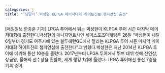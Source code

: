 ```yaml
---
categories: j
title: "‘남달라’ 박성현 KLPGA 메이저대회 하이트진로 챔피언십 출전"
---
```

[매일일보 한종훈 기자] LPGA 투어에서 뛰는 박성현이 KLPGA 투어 시즌 마지막 메이저대회에 출전한다.박성현의 매니지먼트사인 세마스포츠마케팅은 26일 “박성현이 내달 6일부터 경기도 여주시에 있는 블루헤런GC에서 열리는 KLPGA 투어 시즌 마지막 메이저대회 하이트진로 챔피언십에 출전한다”고 밝혔다.박성현은 지난 2014년 KLPGA 투어에 데뷔해 통산 10승을 올렸다. 2017년부터 LPGA 투어에서 뛰며 데뷔 첫해 신인상, 상금왕, 올해의 선수상을 휩쓸며, 세계 랭킹 1위에 올랐다. LPGA 투어에선 통산 7승을 기록 중이